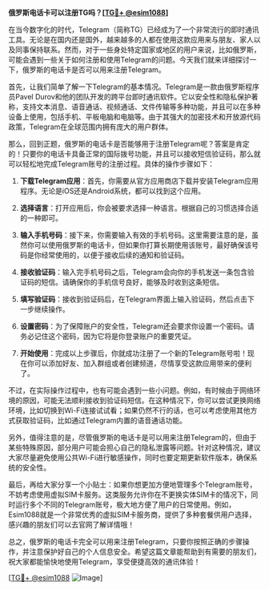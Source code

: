 **俄罗斯电话卡可以注册TG吗？[[TG💪+ @esim1088](https://t.me/s/esim1088)]**

在当今数字化的时代，Telegram（简称TG）已经成为了一个非常流行的即时通讯工具。无论是在国内还是国外，越来越多的人都在使用这款应用来与朋友、家人以及同事保持联系。然而，对于一些身处特定国家或地区的用户来说，比如俄罗斯，可能会遇到一些关于如何注册和使用Telegram的问题。今天我们就来详细探讨一下，俄罗斯的电话卡是否可以用来注册Telegram。

首先，让我们简单了解一下Telegram的基本情况。Telegram是一款由俄罗斯程序员Pavel Durov和他的团队开发的跨平台即时通讯软件。它以安全性和隐私保护著称，支持文本消息、语音通话、视频通话、文件传输等多种功能，并且可以在多种设备上使用，包括手机、平板电脑和电脑等。由于其强大的加密技术和开放源代码政策，Telegram在全球范围内拥有庞大的用户群体。

那么，回到正题，俄罗斯的电话卡是否能够用于注册Telegram呢？答案是肯定的！只要你的电话卡具备正常的国际拨号功能，并且可以接收短信验证码，那么就可以轻松地完成Telegram账号的注册过程。具体的操作步骤如下：

1. **下载Telegram应用**：首先，你需要从官方应用商店下载并安装Telegram应用程序。无论是iOS还是Android系统，都可以找到这个应用。
   
2. **选择语言**：打开应用后，你会被要求选择一种语言。根据自己的习惯选择合适的一种即可。

3. **输入手机号码**：接下来，你需要输入有效的手机号码。这里需要注意的是，虽然你可以使用俄罗斯的电话卡，但如果你打算长期使用该账号，最好确保该号码是你经常使用的，以便于接收后续的通知和验证码。

4. **接收验证码**：输入完手机号码之后，Telegram会向你的手机发送一条包含验证码的短信。请确保你的手机信号良好，能够及时收到这条短信。

5. **填写验证码**：接收到验证码后，在Telegram界面上输入验证码，然后点击下一步继续操作。

6. **设置密码**：为了保障账户的安全性，Telegram还会要求你设置一个密码。请务必记住这个密码，因为它将是你登录账户的重要凭证。

7. **开始使用**：完成以上步骤后，你就成功注册了一个新的Telegram账号啦！现在你可以添加好友、加入群组或者创建频道，尽情享受这款应用带来的便利了。

不过，在实际操作过程中，也有可能会遇到一些小问题。例如，有时候由于网络环境的原因，可能无法顺利接收到验证码短信。在这种情况下，你可以尝试更换网络环境，比如切换到Wi-Fi连接试试看；如果仍然不行的话，也可以考虑使用其他方式获取验证码，比如通过Telegram内置的语音通话功能。

另外，值得注意的是，尽管俄罗斯的电话卡是可以用来注册Telegram的，但由于某些特殊原因，部分用户可能会担心自己的隐私泄露等问题。针对这种情况，建议大家尽量避免使用公共Wi-Fi进行敏感操作，同时也要定期更新软件版本，确保系统的安全性。

最后，再给大家分享一个小贴士：如果你想更加方便地管理多个Telegram账号，不妨考虑使用虚拟SIM卡服务。这类服务允许你在不更换实体SIM卡的情况下，同时运行多个不同的Telegram账号，极大地方便了用户的日常使用。例如，Esim1088就是一个非常优秀的虚拟SIM卡服务商，提供了多种套餐供用户选择，感兴趣的朋友们可以去官网了解详情哦！

总之，俄罗斯的电话卡完全可以用来注册Telegram，只要你按照正确的步骤操作，并注意保护好自己的个人信息安全。希望这篇文章能帮助到有需要的朋友们，祝大家都能愉快地使用Telegram，享受便捷高效的通讯体验！

[[TG💪+ @esim1088](https://t.me/s/esim1088) ![Image](https://i.postimg.cc/4NQfJmqS/Snipaste-2025-05-13-00-14-12.png)]